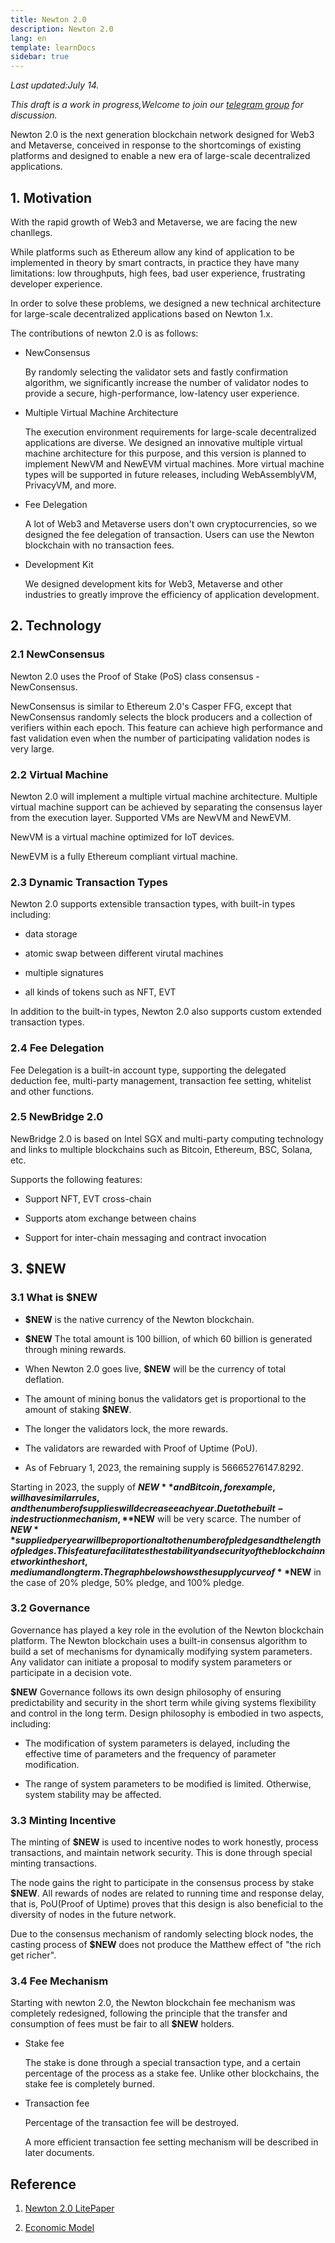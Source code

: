 ```yaml
---
title: Newton 2.0
description: Newton 2.0
lang: en
template: learnDocs
sidebar: true
---
```


_Last updated:July 14._

_This draft is a work in progress,Welcome to join our <a href="https://t.me/Newtonproject"> telegram group</a> for discussion._

Newton 2.0 is the next generation blockchain network designed for Web3 and Metaverse, conceived in response to the shortcomings of existing platforms and designed to enable a new era of large-scale decentralized applications.

## 1. Motivation

With the rapid growth of Web3 and Metaverse, we are facing the new chanllegs.

While platforms such as Ethereum allow any kind of application to be implemented in theory by smart contracts, in practice they have many limitations: low throughputs, high fees, bad user experience, frustrating developer experience.

In order to solve these problems, we designed a new technical architecture for large-scale decentralized applications based on Newton 1.x.

The contributions of newton 2.0 is as follows:

- NewConsensus

  By randomly selecting the validator sets and fastly confirmation algorithm, we significantly increase the number of validator nodes to provide a secure, high-performance, low-latency user experience.

- Multiple Virtual Machine Architecture

  The execution environment requirements for large-scale decentralized applications are diverse. We designed an innovative multiple virtual machine architecture for this purpose, and this version is planned to implement NewVM and NewEVM virtual machines. More virtual machine types will be supported in future releases, including WebAssemblyVM, PrivacyVM, and more.

- Fee Delegation

  A lot of Web3 and Metaverse users don't own cryptocurrencies, so we designed the fee delegation of transaction. Users can use the Newton blockchain with no transaction fees.

- Development Kit

  We designed development kits for Web3, Metaverse and other industries to greatly improve the efficiency of application development.

## 2. Technology

### 2.1 NewConsensus

Newton 2.0 uses the Proof of Stake (PoS) class consensus - NewConsensus.

NewConsensus is similar to Ethereum 2.0's Casper FFG, except that NewConsensus randomly selects the block producers and a collection of verifiers within each epoch. This feature can achieve high performance and fast validation even when the number of participating validation nodes is very large.

### 2.2 Virtual Machine

Newton 2.0 will implement a multiple virtual machine architecture. Multiple virtual machine support can be achieved by separating the consensus layer from the execution layer. Supported VMs are NewVM and NewEVM.

NewVM is a virtual machine optimized for IoT devices.

NewEVM is a fully Ethereum compliant virtual machine.

### 2.3 Dynamic Transaction Types

Newton 2.0 supports extensible transaction types, with built-in types including:

- data storage

- atomic swap between different virutal machines

- multiple signatures

- all kinds of tokens such as NFT, EVT

In addition to the built-in types, Newton 2.0 also supports custom extended transaction types.

### 2.4 Fee Delegation

Fee Delegation is a built-in account type, supporting the delegated deduction fee, multi-party management, transaction fee setting, whitelist and other functions.

### 2.5 NewBridge 2.0

NewBridge 2.0 is based on Intel SGX and multi-party computing technology and links to multiple blockchains such as Bitcoin, Ethereum, BSC, Solana, etc.

Supports the following features:

- Support NFT, EVT cross-chain

- Supports atom exchange between chains

- Support for inter-chain messaging and contract invocation

## 3. $NEW

### 3.1 What is $NEW

- **$NEW** is the native currency of the Newton blockchain.

- **$NEW** The total amount is 100 billion, of which 60 billion is generated through mining rewards.

- When Newton 2.0 goes live, **$NEW** will be the currency of total deflation.

- The amount of mining bonus the validators get is proportional to the amount of staking **$NEW**.

- The longer the validators lock, the more rewards.

- The validators are rewarded with Proof of Uptime (PoU).

- As of February 1, 2023, the remaining supply is 56665276147.8292.

Starting in 2023, the supply of **$NEW** and Bitcoin, for example, will have similar rules, and the number of supplies will decrease each year. Due to the built-in destruction mechanism, **$NEW** will be very scarce. The number of **$NEW** supplied per year will be proportional to the number of pledges and the length of pledges. This feature facilitates the stability and security of the blockchain network in the short, medium and long term. The graph below shows the supply curve of **$NEW** in the case of 20% pledge, 50% pledge, and 100% pledge.

### 3.2 Governance

Governance has played a key role in the evolution of the Newton blockchain platform. The Newton blockchain uses a built-in consensus algorithm to build a set of mechanisms for dynamically modifying system parameters. Any validator can initiate a proposal to modify system parameters or participate in a decision vote.

**$NEW** Governance follows its own design philosophy of ensuring predictability and security in the short term while giving systems flexibility and control in the long term. Design philosophy is embodied in two aspects, including:

- The modification of system parameters is delayed, including the effective time of parameters and the frequency of parameter modification.

- The range of system parameters to be modified is limited. Otherwise, system stability may be affected.

### 3.3 Minting Incentive

The minting of **$NEW** is used to incentive nodes to work honestly, process transactions, and maintain network security. This is done through special minting transactions.

The node gains the right to participate in the consensus process by stake **$NEW**. All rewards of nodes are related to running time and response delay, that is, PoU(Proof of Uptime) proves that this design is also beneficial to the diversity of nodes in the future network.

Due to the consensus mechanism of randomly selecting block nodes, the casting process of **$NEW** does not produce the Matthew effect of "the rich get richer".

### 3.4 Fee Mechanism

Starting with newton 2.0, the Newton blockchain fee mechanism was completely redesigned, following the principle that the transfer and consumption of fees must be fair to all **$NEW** holders.

- Stake fee

  The stake is done through a special transaction type, and a certain percentage of the process as a stake fee. Unlike other blockchains, the stake fee is completely burned.

- Transaction fee

  Percentage of the transaction fee will be destroyed.

  A more efficient transaction fee setting mechanism will be described in later documents.

## Reference

1. <a href="https://github.com/newtonproject/newton-2.0-papers/blob/main/litepaper.md">Newton 2.0 LitePaper</a>

2. <a href="https://github.com/newtonproject/newton-2.0-papers/blob/main/economy-paper.md">Economic Model</a>
